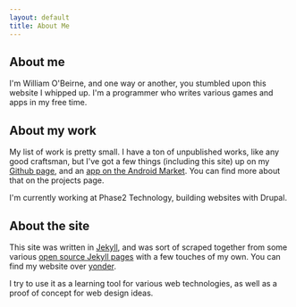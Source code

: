 ```yaml
---
layout: default
title: About Me
---
```


About me
-------------

I'm William O'Beirne, and one way or another, you stumbled upon this website I whipped up. I'm a programmer who writes various games and apps in my free time.

About my work
---------------

My list of work is pretty small. I have a ton of unpublished works, like any good craftsman, but I've got a few things (including this site) up on my [Github page](https://github.com/wbobeirne), and an [app on the Android Market](https://market.android.com/details?id=ca.jvsh.textclockpro&feature=search_result). You can find more about that on the projects page.

I'm currently working at Phase2 Technology, building websites with Drupal.

About the site
---------------

This site was written in [Jekyll](https://github.com/mojombo/jekyll), and was sort of scraped together from some various [open source Jekyll pages](https://github.com/mojombo/jekyll/wiki/sites) with a few touches of my own. You can find my website over [yonder](https://github.com/wbobeirne/wbobeirne.github.com).


I try to use it as a learning tool for various web technologies, as well as a proof of concept for web design ideas.
